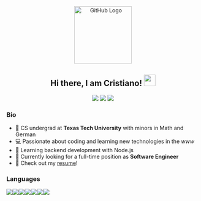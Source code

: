 <div align="center">
<img src="https://github.com/raghavk16/raghavk16/blob/master/octo.gif" alt="GitHub Logo" width="150" height="150" />
</div>

<div align="center">
  <h2>Hi there, I am Cristiano! <img src="https://raw.githubusercontent.com/MartinHeinz/MartinHeinz/master/wave.gif" width="30px"> </h2> 
</div>

<div align="center">
  <a href="https://www.linkedin.com/in/cristianocaon/"><img src="https://img.shields.io/badge/-cristianocaon-blue?style=flat-square&logo=Linkedin&logoColor=white&link=https://www.linkedin.com/in/cristianocaon/" /></a>
  <a href="https://www.instagram.com/cristiano.caon/"><img src="https://img.shields.io/badge/-cristiano.caon-e4405f?style=flat-square&logo=Instagram&logoColor=white&link=https://www.instagram.com/cristiano.caon/" /></a>
  <a href="mailto:cristiano.e.caon@gmail.com"><img src="https://img.shields.io/badge/-cristiano.e.caon@gmail.com-d14836?style=flat-square&logo=Gmail&logoColor=white&link=mailto:cristiano.e.caon@gmail.com" /></a>
</div>

### Bio

- :notebook: CS undergrad at **Texas Tech University** with minors in Math and German
- :computer: Passionate about coding and learning new technologies in the *www* 
- 🌱 Learning backend development with Node.js
- 🔭 Currently looking for a full-time position as **Software Engineer**
- :scroll: Check out my <a href="https://www.linkedin.com/in/cristianocaon/detail/overlay-view/urn:li:fsd_profileTreasuryMedia:(ACoAACxkuJABulMg-s73fzWlFdARyA0eJuM496c,1605909006398)/">resume</a>!

### Languages
<img src="https://img.icons8.com/color/42/000000/python.png"/><img src="https://img.icons8.com/color/42/000000/javascript.png"/><img src="https://img.icons8.com/color/42/000000/java-coffee-cup-logo.png"/><img src="https://img.icons8.com/color/42/000000/html-5.png"/><img src="https://img.icons8.com/color/42/000000/css3.png"/><img src="https://img.icons8.com/color/42/000000/postgreesql.png"/><img src="https://img.icons8.com/color/42/000000/mongodb.png"/>

